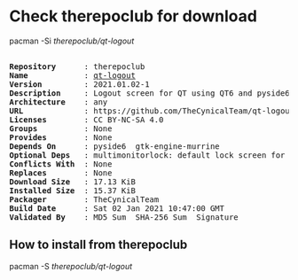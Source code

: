 # Check therepoclub for download

pacman -Si *therepoclub/qt-logout*

<div class="highlight"><pre class="highlight"><text>
<b>Repository</b>      : therepoclub
<b>Name</b>            : <a href="../../x86_64/qt-logout-2021.01.02-1-any.pkg.tar.zst">qt-logout</a>
<b>Version</b>         : 2021.01.02-1
<b>Description</b>     : Logout screen for QT using QT6 and pyside6
<b>Architecture</b>    : any
<b>URL</b>             : https://github.com/TheCynicalTeam/qt-logout
<b>Licenses</b>        : CC BY-NC-SA 4.0
<b>Groups</b>          : None
<b>Provides</b>        : None
<b>Depends On</b>      : pyside6  gtk-engine-murrine
<b>Optional Deps</b>   : multimonitorlock: default lock screen for qt-logout
<b>Conflicts With</b>  : None
<b>Replaces</b>        : None
<b>Download Size</b>   : 17.13 KiB
<b>Installed Size</b>  : 15.37 KiB
<b>Packager</b>        : TheCynicalTeam <wayne6324@gmail.com>
<b>Build Date</b>      : Sat 02 Jan 2021 10:47:00 GMT
<b>Validated By</b>    : MD5 Sum  SHA-256 Sum  Signature
</text></pre></div>

## How to install from therepoclub

pacman -S *therepoclub/qt-logout*
